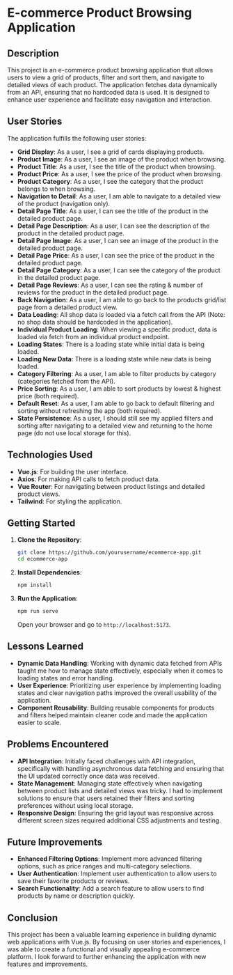 # E-commerce Product Browsing Application

## Description

This project is an e-commerce product browsing application that allows users to view a grid of products, filter and sort them, and navigate to detailed views of each product. The application fetches data dynamically from an API, ensuring that no hardcoded data is used. It is designed to enhance user experience and facilitate easy navigation and interaction.

## User Stories

The application fulfills the following user stories:

- **Grid Display**: As a user, I see a grid of cards displaying products.
- **Product Image**: As a user, I see an image of the product when browsing.
- **Product Title**: As a user, I see the title of the product when browsing.
- **Product Price**: As a user, I see the price of the product when browsing.
- **Product Category**: As a user, I see the category that the product belongs to when browsing.
- **Navigation to Detail**: As a user, I am able to navigate to a detailed view of the product (navigation only).
- **Detail Page Title**: As a user, I can see the title of the product in the detailed product page.
- **Detail Page Description**: As a user, I can see the description of the product in the detailed product page.
- **Detail Page Image**: As a user, I can see an image of the product in the detailed product page.
- **Detail Page Price**: As a user, I can see the price of the product in the detailed product page.
- **Detail Page Category**: As a user, I can see the category of the product in the detailed product page.
- **Detail Page Reviews**: As a user, I can see the rating & number of reviews for the product in the detailed product page.
- **Back Navigation**: As a user, I am able to go back to the products grid/list page from a detailed product view.
- **Data Loading**: All shop data is loaded via a fetch call from the API (Note: no shop data should be hardcoded in the application).
- **Individual Product Loading**: When viewing a specific product, data is loaded via fetch from an individual product endpoint.
- **Loading States**: There is a loading state while initial data is being loaded.
- **Loading New Data**: There is a loading state while new data is being loaded.
- **Category Filtering**: As a user, I am able to filter products by category (categories fetched from the API).
- **Price Sorting**: As a user, I am able to sort products by lowest & highest price (both required).
- **Default Reset**: As a user, I am able to go back to default filtering and sorting without refreshing the app (both required).
- **State Persistence**: As a user, I should still see my applied filters and sorting after navigating to a detailed view and returning to the home page (do not use local storage for this).

## Technologies Used

- **Vue.js**: For building the user interface.
- **Axios**: For making API calls to fetch product data.
- **Vue Router**: For navigating between product listings and detailed product views.
- **Tailwind**: For styling the application.

## Getting Started

1. **Clone the Repository**:
   ```bash
   git clone https://github.com/yourusername/ecommerce-app.git
   cd ecommerce-app
   ```

2. **Install Dependencies**:
   ```bash
   npm install
   ```

3. **Run the Application**:
   ```bash
   npm run serve
   ```
   Open your browser and go to `http://localhost:5173`.

## Lessons Learned

- **Dynamic Data Handling**: Working with dynamic data fetched from APIs taught me how to manage state effectively, especially when it comes to loading states and error handling.
- **User Experience**: Prioritizing user experience by implementing loading states and clear navigation paths improved the overall usability of the application.
- **Component Reusability**: Building reusable components for products and filters helped maintain cleaner code and made the application easier to scale.

## Problems Encountered

- **API Integration**: Initially faced challenges with API integration, specifically with handling asynchronous data fetching and ensuring that the UI updated correctly once data was received.
- **State Management**: Managing state effectively when navigating between product lists and detailed views was tricky. I had to implement solutions to ensure that users retained their filters and sorting preferences without using local storage.
- **Responsive Design**: Ensuring the grid layout was responsive across different screen sizes required additional CSS adjustments and testing.

## Future Improvements

- **Enhanced Filtering Options**: Implement more advanced filtering options, such as price ranges and multi-category selections.
- **User Authentication**: Implement user authentication to allow users to save their favorite products or reviews.
- **Search Functionality**: Add a search feature to allow users to find products by name or description quickly.

## Conclusion

This project has been a valuable learning experience in building dynamic web applications with Vue.js. By focusing on user stories and experiences, I was able to create a functional and visually appealing e-commerce platform. I look forward to further enhancing the application with new features and improvements.

